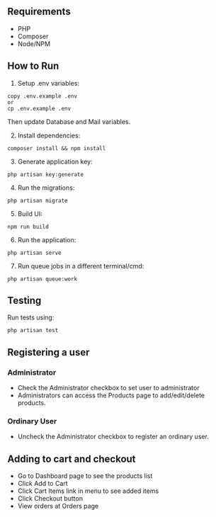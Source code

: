 ## Requirements
- PHP
- Composer
- Node/NPM

## How to Run
1. Setup .env variables:
```
copy .env.example .env
or
cp .env.example .env
```
Then update Database and Mail variables.

2. Install dependencies:
```
composer install && npm install
```
3. Generate application key:
```
php artisan key:generate
```
4. Run the migrations:
```
php artisan migrate
```

5. Build UI:
```
npm run build
```

6. Run the application:
```
php artisan serve
```

7. Run queue jobs in a different terminal/cmd:
```
php artisan queue:work 
```

## Testing
Run tests using:
```
php artisan test
```

## Registering a user
### Administrator
- Check the Administrator checkbox to set user to administrator
- Administrators can access the Products page to add/edit/delete products.

### Ordinary User
- Uncheck the Administrator checkbox to register an ordinary user.

## Adding to cart and checkout
- Go to Dashboard page to see the products list
- Click Add to Cart
- Click Cart Items link in menu to see added items
- Click Checkout button
- View orders at Orders page